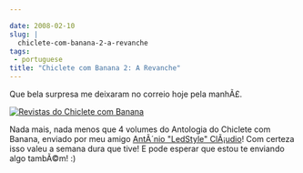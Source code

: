 ```yaml
---

date: 2008-02-10
slug: |
  chiclete-com-banana-2-a-revanche
tags:
 - portuguese
title: "Chiclete com Banana 2: A Revanche"
---
```


Que bela surpresa me deixaram no correio hoje pela manhÃ£.

[![Revistas do Chiclete com
Banana](http://farm3.static.flickr.com/2089/2253630724_837e8ea388_o.jpg)](http://www.flickr.com/photos/ogmaciel/2253630724/)

Nada mais, nada menos que 4 volumes do Antologia do Chiclete com Banana,
enviado por meu amigo [AntÃ´nio "LedStyle"
ClÃ¡udio](http://ledstyle.tuxresources.org/)! Com certeza isso valeu a
semana dura que tive! E pode esperar que estou te enviando algo tambÃ©m!
:)
